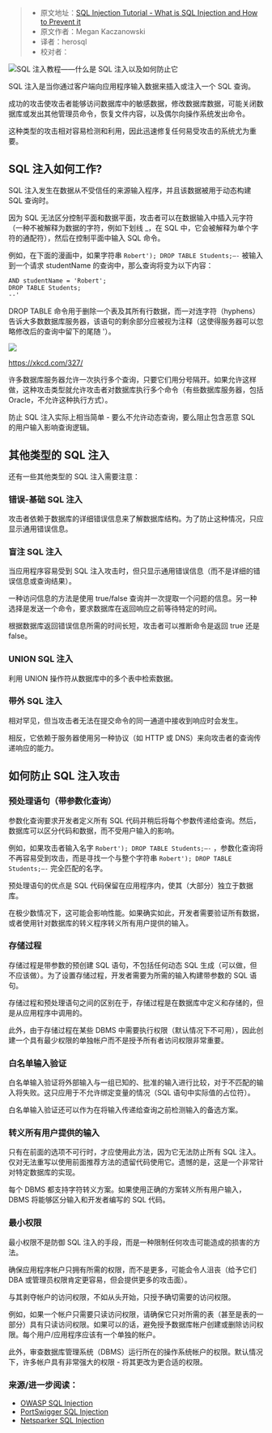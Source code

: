 > -   原文地址：[SQL Injection Tutorial - What is SQL Injection and How to Prevent it](https://www.freecodecamp.org/news/what-is-sql-injection-how-to-prevent-it/)
> -   原文作者：Megan Kaczanowski
> -   译者：herosql
> -   校对者：

![SQL 注入教程——什么是 SQL 注入以及如何防止它](https://images.unsplash.com/photo-1614064641938-3bbee52942c7?crop=entropy&cs=tinysrgb&fit=max&fm=jpg&ixid=MXwxMTc3M3wwfDF8c2VhcmNofDU4fHxjeWJlcnxlbnwwfHx8&ixlib=rb-1.2.1&q=80&w=2000)

SQL 注入是当你通过客户端向应用程序输入数据来插入或注入一个 SQL 查询。

成功的攻击使攻击者能够访问数据库中的敏感数据，修改数据库数据，可能关闭数据库或发出其他管理员命令，恢复文件内容，以及偶尔向操作系统发出命令。

这种类型的攻击相对容易检测和利用，因此迅速修复任何易受攻击的系统尤为重要。

## SQL 注入如何工作?

SQL 注入发生在数据从不受信任的来源输入程序，并且该数据被用于动态构建 SQL 查询时。

因为 SQL 无法区分控制平面和数据平面，攻击者可以在数据输入中插入元字符（一种不被解释为数据的字符，例如下划线 \_，在 SQL 中，它会被解释为单个字符的通配符），然后在控制平面中输入 SQL 命令。

例如，在下面的漫画中，如果字符串 `Robert'); DROP TABLE Students;–-` 被输入到一个请求 studentName 的查询中，那么查询将变为以下内容：

```
AND studentName = 'Robert';
DROP TABLE Students;
--'
```

DROP TABLE 命令用于删除一个表及其所有行数据，而一对连字符（hyphens）告诉大多数数据库服务器，该语句的剩余部分应被视为注释（这使得服务器可以忽略修改后的查询中留下的尾随 '）。

![](https://megankaczanowski.com/content/images/2020/12/Screen-Shot-2020-12-30-at-6.23.14-PM.png)

https://xkcd.com/327/

许多数据库服务器允许一次执行多个查询，只要它们用分号隔开。如果允许这样做，这种攻击类型就允许攻击者对数据库执行多个命令（有些数据库服务器，包括 Oracle，不允许这种执行方式）。

防止 SQL 注入实际上相当简单 - 要么不允许动态查询，要么阻止包含恶意 SQL 的用户输入影响查询逻辑。

## 其他类型的 SQL 注入

还有一些其他类型的 SQL 注入需要注意：

### 错误\-基础 SQL 注入

攻击者依赖于数据库的详细错误信息来了解数据库结构。为了防止这种情况，只应显示通用错误信息。

### 盲注 SQL 注入

当应用程序容易受到 SQL 注入攻击时，但只显示通用错误信息（而不是详细的错误信息或查询结果）。

一种访问信息的方法是使用 true/false 查询并一次提取一个问题的信息。另一种选择是发送一个命令，要求数据库在返回响应之前等待特定的时间。

根据数据库返回错误信息所需的时间长短，攻击者可以推断命令是返回 true 还是 false。
### UNION SQL 注入

利用 UNION 操作符从数据库中的多个表中检索数据。

### 带外 SQL 注入

相对罕见，但当攻击者无法在提交命令的同一通道中接收到响应时会发生。

相反，它依赖于服务器使用另一种协议（如 HTTP 或 DNS）来向攻击者的查询传递响应的能力。

## 如何防止 SQL 注入攻击

### 预处理语句（带参数化查询）

参数化查询要求开发者定义所有 SQL 代码并稍后将每个参数传递给查询。然后，数据库可以区分代码和数据，而不受用户输入的影响。

例如，如果攻击者输入名字  `Robert'); DROP TABLE Students;–-` ，参数化查询将不再容易受到攻击，而是寻找一个与整个字符串 `Robert'); DROP TABLE Students;–-` 完全匹配的名字。

预处理语句的优点是 SQL 代码保留在应用程序内，使其（大部分）独立于数据库。

在极少数情况下，这可能会影响性能。如果确实如此，开发者需要验证所有数据，或者使用针对数据库的转义程序转义所有用户提供的输入。

### 存储过程

存储过程是带参数的预创建 SQL 语句，不包括任何动态 SQL 生成（可以做，但不应该做）。为了设置存储过程，开发者需要为所需的输入构建带参数的 SQL 语句。

存储过程和预处理语句之间的区别在于，存储过程是在数据库中定义和存储的，但是从应用程序中调用的。

此外，由于存储过程在某些 DBMS 中需要执行权限（默认情况下不可用），因此创建一个具有最少权限的单独帐户而不是授予所有者访问权限非常重要。

### 白名单输入验证

白名单输入验证将外部输入与一组已知的、批准的输入进行比较，对于不匹配的输入将失败。这只应用于不允许绑定变量的情况（SQL 语句中实际值的占位符）。

白名单输入验证还可以作为在将输入传递给查询之前检测输入的备选方案。
### 转义所有用户提供的输入

只有在前面的选项不可行时，才应使用此方法，因为它无法防止所有 SQL 注入。仅对无法重写以使用前面推荐方法的遗留代码使用它。遗憾的是，这是一个非常针对特定数据库的实现。

每个 DBMS 都支持字符转义方案。如果使用正确的方案转义所有用户输入，DBMS 将能够区分输入和开发者编写的 SQL 代码。

### 最小权限

最小权限不是防御 SQL 注入的手段，而是一种限制任何攻击可能造成的损害的方法。

确保应用程序帐户只拥有所需的权限，而不是更多，可能会令人沮丧（给予它们 DBA 或管理员权限肯定更容易，但会提供更多的攻击面）。

与其剥夺帐户的访问权限，不如从头开始，只授予确切需要的访问权限。

例如，如果一个帐户只需要只读访问权限，请确保它只对所需的表（甚至是表的一部分）具有只读访问权限。如果可以的话，避免授予数据库帐户创建或删除访问权限。每个用户/应用程序应该有一个单独的帐户。

此外，审查数据库管理系统（DBMS）运行所在的操作系统帐户的权限。默认情况下，许多帐户具有非常强大的权限 - 将其更改为更合适的权限。

### 来源/进一步阅读：

*   [OWASP SQL Injection](https://owasp.org/www-community/attacks/SQL_Injection)
*   [PortSwigger SQL Injection](https://portswigger.net/web-security/sql-injection)
*   [Netsparker SQL Injection](https://www.netsparker.com/blog/web-security/sql-injection-cheat-sheet/)
